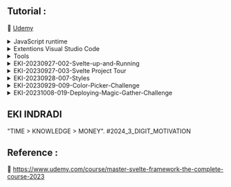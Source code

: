 ## Tutorial : 

:link: [Udemy](https://www.udemy.com/course/master-svelte-framework-the-complete-course-2023)

<details>
  <summary>JavaScript runtime</summary>

1. [NodeJs](https://nodejs.org/en) or [Multi Nodejs / Nvm Windows](https://github.com/EKI-INDRADI/install-multi-nodejs-version-windows) or [Multi Nodejs / Nvm Linux](https://github.com/EKI-INDRADI/install-multi-nodejs-version-linux)

</details>

<details>
  <summary>Extentions Visual Studio Code</summary>
  
1. [Svelte for VS Code](https://marketplace.visualstudio.com/items?itemName=svelte.svelte-vscode)

2. [ESLint](https://marketplace.visualstudio.com/items?itemName=dbaeumer.vscode-eslint)

3. [Prettier - Code formatter](https://marketplace.visualstudio.com/items?itemName=esbenp.prettier-vscode)

4. [indent-rainbow](https://marketplace.visualstudio.com/items?itemName=oderwat.indent-rainbow)

</details>

<details>
  <summary>Tools</summary>

1. [Svelte Society Tools](https://sveltesociety.dev/tools)

2. [REPL (WEB SVELTE CODE)](https://svelte.dev/repl/hello-world?version=3.50.1)

3. [Allow CORS: Access-Control-Allow-Origin](https://chrome.google.com/webstore/detail/allow-cors-access-control/lhobafahddgcelffkeicbaginigeejlf/related)

</details>



<details>
  <summary>EKI-20230927-002-Svelte-up-and-Running</summary>

```sh

npm init vite@latest

Project Name : demo
Select a framework : Svelte
Select a variant : JavaScript


  cd demo     
  npm install 
  npm run dev

```

</details>


<details>
  <summary>EKI-20230927-003-Svelte Project Tour</summary>

```sh
./package.json

  "scripts": {
    "dev": "vite",                 ---> npm run dev (run from code)
    "build": "vite build",         ---> npm run build (build code to production ./dist) 
    "preview": "vite preview"      ---> npm run preview (preview production ./dist)
  },

```

</details>

<details>
  <summary>EKI-20230928-007-Styles</summary>

```svelte

<style>
  h1 {
    color : red;
  }

  h2 {
    color : blue;
  }

  /* 
  
  include <Fun /> (not recomended) 
  
  :global(h2) {
    color : blue;
  } 

  recomended 
  create ./src/global.css
  update ./src/main.js

  
  */

</style>


```

</details>

<details>
  <summary>EKI-20230929-009-Color-Picker-Challenge</summary>


```sh

  https://milligram.io/#getting-started

  update ./index.html
  update ./src/App.svelte

```

index.html

```html
  <head>
    
    <!-- Google Fonts -->
    <link
      rel="stylesheet"
      href="https://fonts.googleapis.com/css?family=Roboto:300,300italic,700,700italic"
    />

    <!-- CSS Reset -->
    <link
      rel="stylesheet"
      href="https://cdnjs.cloudflare.com/ajax/libs/normalize/8.0.1/normalize.css"
    />

    <!-- Milligram CSS -->
    <link
      rel="stylesheet"
      href="https://cdnjs.cloudflare.com/ajax/libs/milligram/1.4.1/milligram.css"
    />

  </head>

  <body>
    <!-- <div id="app"></div> -->
    <div class="container" id="app"></div>
    <script type="module" src="/src/main.js"></script>
  </body>

```

</details>

<details>
  <summary>EKI-20231008-019-Deploying-Magic-Gather-Challenge</summary>

```sh

source : ./mtg-counter

github public : https://github.com/EKI-INDRADI/mtg-counter-deploy

server : https://vercel.com

deploy :

- https://mtg-counter-deploy.vercel.app/ 

- https://mtg-counter-deploy-m65aoeg47-eki-indradis-projects.vercel.app/

- https://mtg-counter-deploy-git-main-eki-indradis-projects.vercel.app/


```

</details>

## EKI INDRADI

"TIME > KNOWLEDGE > MONEY". #2024_3_DIGIT_MOTIVATION

## Reference : 

:link: https://www.udemy.com/course/master-svelte-framework-the-complete-course-2023


